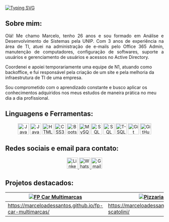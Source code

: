 <a href="https://git.io/typing-svg"><img
        src="https://readme-typing-svg.herokuapp.com?font=Source+Code+Pro&weight=500&size=40&pause=1000&color=9745F5&center=true&vCenter=true&width=1000&height=100&lines=Sempre+em+evolu%C3%A7%C3%A3o+%F0%9F%9A%80"
        alt="Typing SVG" /></a>

## Sobre mim:

<p align='justify'>
    Olá! Me chamo Marcelo, tenho 26 anos e sou formado em Análise e Desenvolvimento de Sistemas pela UNIP. Com 3 anos de experiência na área de TI, atuei na administração de e-mails pelo Office 365 Admin, manutenção de computadores, configuração de softwares, suporte a usuários e gerenciamento de usuários e acessos no Active Directory.

Coordenei e apoiei temporariamente uma equipe de N1, atuando como backoffice, e fui responsável pela criação de um site e pela melhoria da infraestrutura de TI de uma empresa.

Sou comprometido com o aprendizado constante e busco aplicar os conhecimentos adquiridos nos meus estudos de maneira prática no meu dia a dia profissional.

## Linguagens e Ferramentas:

<p align="center">
    <a href="https://www.java.com/" style="text-decoration:none;">
        <img height="35" src="https://img.shields.io/badge/Java-ED8B00?style=for-the-badge&logo=java&logoColor=white" alt="Java">
    </a>
    <a href="https://www.javascript.com/" style="text-decoration:none;">
        <img height="35" src="https://img.shields.io/badge/JavaScript-F7DF1E?style=for-the-badge&logo=javascript&logoColor=black" alt="JavaScript">
    </a>
    <a href="https://developer.mozilla.org/docs/Web/HTML" style="text-decoration:none;">
        <img height="35" src="https://img.shields.io/badge/HTML5-E34F26?style=for-the-badge&logo=html5&logoColor=white" alt="HTML5">
    </a>
    <a href="https://developer.mozilla.org/docs/Web/CSS" style="text-decoration:none;">
        <img height="35" src="https://img.shields.io/badge/CSS3-1572B6?style=for-the-badge&logo=css3&logoColor=white" alt="CSS3">
    </a>
    <a href="https://getbootstrap.com/" style="text-decoration:none;">
        <img height="35" src="https://img.shields.io/badge/Bootstrap-563D7C?style=for-the-badge&logo=bootstrap&logoColor=white" alt="Bootstrap">
    </a>
    <a href="https://www.mysql.com/" style="text-decoration:none;">
        <img height="35" src="https://img.shields.io/badge/MySQL-00000F?style=for-the-badge&logo=mysql&logoColor=white" alt="MySQL">
    </a>
        <a href="https://www.microsoft.com/sql-server" style="text-decoration:none;">
        <img height="35" src="https://img.shields.io/badge/SQL_Server-CC2927?style=for-the-badge&logo=microsoft-sql-server&logoColor=white" alt="SQL Server">
    </a>
    <a href="https://www.microsoft.com/sql-server" style="text-decoration:none;">
        <img height="35" src="https://img.shields.io/badge/SQL-CC2927?style=for-the-badge&logo=database&logoColor=white" alt="SQL">
    </a>
    <a href="https://www.microsoft.com/sql-server" style="text-decoration:none;">
        <img height="35" src="https://img.shields.io/badge/T--SQL-CC2927?style=for-the-badge&logo=database&logoColor=white" alt="T-SQL">
    </a>
    <a href="https://git-scm.com/" style="text-decoration:none;">
        <img height="35" src="https://img.shields.io/badge/Git-F05032?style=for-the-badge&logo=git&logoColor=white" alt="Git">
    </a>
    <a href="https://github.com/" style="text-decoration:none;">
        <img height="35" src="https://img.shields.io/badge/GitHub-181717?style=for-the-badge&logo=github&logoColor=white" alt="GitHub">
    </a>
</p>

## Redes sociais e email para contato:

<p align="center">
    <a href="https://www.linkedin.com/in/marceloalves3310/" target="_blank">
        <img height="35"
            src="https://img.shields.io/badge/-LinkedIn-blue?style=for-the-badge&logo=linkedin&logoColor=white"
            alt="LinkedIn" />
    </a>
    <a href="https://api.whatsapp.com/send?phone=11962326606" target="_blank">
        <img height="35"
            src="https://img.shields.io/badge/-WhatsApp-brightgreen?style=for-the-badge&logo=whatsapp&logoColor=white"
            alt="WhatsApp" />
    </a>
    <a href="mailto:marceloalves3310@gmail.com" target="_blank">
        <img height="35" src="https://img.shields.io/badge/-Gmail-red?style=for-the-badge&logo=gmail&logoColor=white"
            alt="Gmail" />
    </a>
</p>

## Projetos destacados:

<div align="center">

| [![FP Car Multimarcas](https://github-readme-stats.vercel.app/api/pin/?username=MarceloAdeSSantos&repo=fp-car-multimarcas&theme=midnight-purple)](https://github.com/MarceloAdeSSantos/fp-car-multimarcas) | [![Pizzaria Scatolini](https://github-readme-stats.vercel.app/api/pin/?username=MarceloAdeSSantos&repo=pizzaria-scatolini&theme=midnight-purple)](https://github.com/MarceloAdeSSantos/pizzaria-scatolini) |
|---|---|
| https://marceloadessantos.github.io/fp-car-multimarcas/ | https://marceloadessantos.github.io/pizzaria-scatolini/ |

</div>

